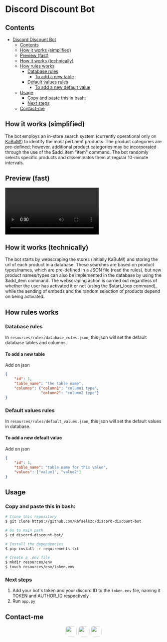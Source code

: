 # Discord Discount Bot

## Contents

- [Discord Discount Bot](#discord-discount-bot)
  - [Contents](#contents)
  - [How it works (simplified)](#how-it-works-simplified)
  - [Preview (fast)](#preview-fast)
  - [How it works (technically)](#how-it-works-technically)
  - [How rules works](#how-rules-works)
    - [Database rules](#database-rules)
      - [To add a new table](#to-add-a-new-table)
    - [Default values rules](#default-values-rules)
      - [To add a new default value](#to-add-a-new-default-value)
  - [Usage](#usage)
    - [Copy and paste this in bash:](#copy-and-paste-this-in-bash)
    - [Next steps](#next-steps)
  - [Contact-me](#contact-me)

## How it works (simplified)
The bot employs an in-store search system (currently operational only on <a href="https://www.kabum.com.br" target="_blank">KaBuM!</a>) to identify the most pertinent products. The product categories are pre-defined; however, additional product categories may be incorporated through the use of the $add_item "item" command. The bot randomly selects specific products and disseminates them at regular 10-minute intervals.

## Preview (fast)
<video controls>
    <source src="resources/midia/preview.mp4" type="video/mp4">
</video>

## How it works (technically)

The bot starts by webscraping the stores (initially KaBuM!) and storing the url of each product in a database. These searches are based on product types/names, which are pre-defined in a JSON file (read the rules), but new product names/types can also be implemented in the database by using the $add_item command. The webscraping action is carried out regardless of whether the user has activated it or not (using the $start_loop command), while the sending of embeds and the random selection of products depend on being activated.

## How rules works

### Database rules
In `resources/rules/database_rules.json`, this json will set the default database tables and columns.

#### To add a new table
Add on json
```json
{
    "id": 1,
    "table_name": "the table name",
    "columns": {"column1": "column1 type",
                "column2": "column2 type"}
}
```

### Default values rules
In `resources/rules/default_values.json`, this json will set the default values in database.

#### To add a new default value
Add on json
```json
{
    "id": 1,
    "table_name": "table name for this value",
    "values": ["value1", "value2"]
}
```

## Usage

### Copy and paste this in bash:
```bash
# Clone this repository
$ git clone https://github.com/Rafaelszc/discord-discount-bot

# Go to main path
$ cd discord-discount-bot/

# Install the dependencies
$ pip install -r requirements.txt

# Create a .env file
$ mkdir resources/env
$ touch resources/env/token.env
```

### Next steps
1. Add your bot's token and your discord ID to the `token.env` file, naming it TOKEN and AUTHOR_ID respectively
2. Run `app.py`

## Contact-me

<div class="contact-images" align=center>
    <a href="https://github.com/Rafaelszc"><img src="https://img.shields.io/badge/GitHub-100000?style=for-the-badge&logo=github&logoColor=white%22" style="border-radius: 10px; height: 35px; padding-right: 2px;"></a>
    <a href="mailto:rafaelbjj84@gmail.com"><img src="https://img.shields.io/badge/GMAIL-100000?style=for-the-badge&logo=gmail&logoColor=red" style="border-radius: 10px; height: 35px"></a>
    <a href="https://www.linkedin.com/in/rafael-souza-5461762b8"><img src="https://img.shields.io/badge/LINKEDIN-100000?style=for-the-badge&logo=linkedin&logoColor=blue" style="border-radius: 10px; height: 35px; padding-left: 2px;"></a>
</div>